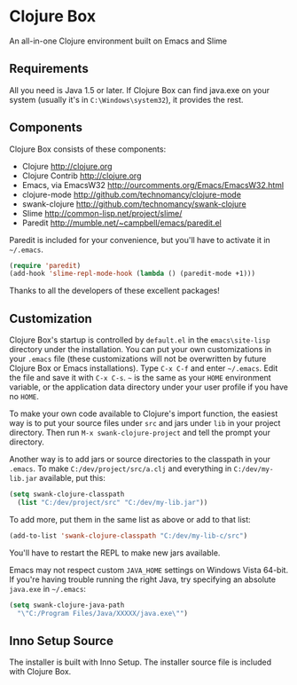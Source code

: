 Clojure Box
===========

An all-in-one Clojure environment built on Emacs and Slime

Requirements
------------

All you need is Java 1.5 or later. If Clojure Box can find java.exe on
your system (usually it's in `C:\Windows\system32`), it provides the rest.

Components
----------

Clojure Box consists of these components:

- Clojure <http://clojure.org>
- Clojure Contrib <http://clojure.org>
- Emacs, via EmacsW32 <http://ourcomments.org/Emacs/EmacsW32.html>
- clojure-mode <http://github.com/technomancy/clojure-mode>
- swank-clojure <http://github.com/technomancy/swank-clojure>
- Slime <http://common-lisp.net/project/slime/>
- Paredit <http://mumble.net/~campbell/emacs/paredit.el>

Paredit is included for your convenience, but you'll have to activate it
in `~/.emacs`.

```lisp
(require 'paredit)
(add-hook 'slime-repl-mode-hook (lambda () (paredit-mode +1)))
```

Thanks to all the developers of these excellent packages!

Customization
-------------

Clojure Box's startup is controlled by `default.el` in the `emacs\site-lisp`
directory under the installation. You can put your own customizations in
your `.emacs` file (these customizations will not be overwritten by future
Clojure Box or Emacs installations). Type `C-x C-f` and enter `~/.emacs`.
Edit the file and save it with `C-x C-s`. `~` is the same as your `HOME`
environment variable, or the application data directory under your user
profile if you have no `HOME`.

To make your own code available to Clojure's import function, the
easiest way is to put your source files under `src` and jars under `lib` in
your project directory. Then run `M-x swank-clojure-project` and tell the
prompt your directory.

Another way is to add jars or source directories to the classpath in
your `.emacs`. To make `C:/dev/project/src/a.clj` and everything in
`C:/dev/my-lib.jar` available, put this:

```lisp
(setq swank-clojure-classpath
  (list "C:/dev/project/src" "C:/dev/my-lib.jar"))
```

To add more, put them in the same list as above or add to that list:

```lisp
(add-to-list 'swank-clojure-classpath "C:/dev/my-lib-c/src")
```

You'll have to restart the REPL to make new jars available.

Emacs may not respect custom `JAVA_HOME` settings on Windows Vista 64-bit.
If you're having trouble running the right Java, try specifying an
absolute `java.exe` in `~/.emacs`:

```lisp
(setq swank-clojure-java-path
  "\"C:/Program Files/Java/XXXXX/java.exe\"")
```

Inno Setup Source
-----------------

The installer is built with Inno Setup. The installer source file is
included with Clojure Box.

